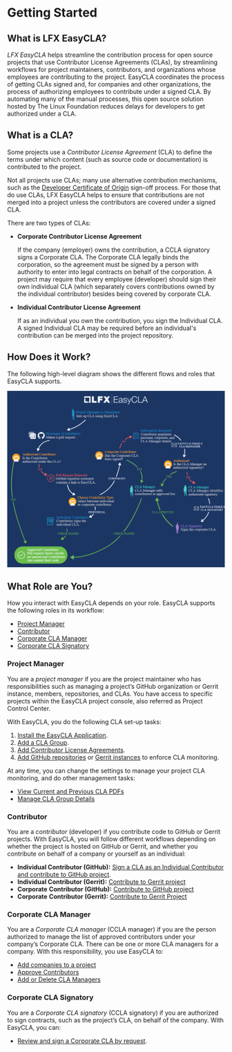 # Getting Started

## What is LFX EasyCLA? <a href="#what-is-easycla" id="what-is-easycla"></a>

_LFX EasyCLA_ helps streamline the contribution process for open source projects that use Contributor License Agreements (CLAs), by streamlining workflows for project maintainers, contributors, and organizations whose employees are contributing to the project. EasyCLA coordinates the process of getting CLAs signed and, for companies and other organizations, the process of authorizing employees to contribute under a signed CLA. By automating many of the manual processes, this open source solution hosted by The Linux Foundation reduces delays for developers to get authorized under a CLA.

## What is a CLA? <a href="#what-is-a-cla" id="what-is-a-cla"></a>

Some projects use a _Contributor License Agreement_ (CLA) to define the terms under which content (such as source code or documentation) is contributed to the project.

Not all projects use CLAs; many use alternative contribution mechanisms, such as the [Developer Certificate of Origin](https://developercertificate.org) sign-off process. For those that do use CLAs, LFX EasyCLA helps to ensure that contributions are not merged into a project unless the contributors are covered under a signed CLA.

There are two types of CLAs:

*   **Corporate Contributor License Agreement**

    If the company (employer) owns the contribution, a CCLA signatory signs a Corporate CLA. The Corporate CLA legally binds the corporation, so the agreement must be signed by a person with authority to enter into legal contracts on behalf of the corporation. A project may require that every employee (developer) should sign their own individual CLA (which separately covers contributions owned by the individual contributor) besides being covered by corporate CLA.
*   **Individual Contributor License Agreement**

    If as an individual you own the contribution, you sign the Individual CLA. A signed Individual CLA may be required before an individual's contribution can be merged into the project repository.

## How Does it Work? <a href="#how-does-it-work" id="how-does-it-work"></a>

The following high-level diagram shows the different flows and roles that EasyCLA supports.

![LFX EasyCLA Flow Diagram](<../../../.gitbook/assets/cla flow diagram.png>)

## What Role are You? <a href="#what-role-are-you" id="what-role-are-you"></a>

How you interact with EasyCLA depends on your role. EasyCLA supports the following roles in its workflow:

* [Project Manager](./#project-manager)
* [Contributor](./#contributor)
* [Corporate CLA Manager](./#corporate-cla-manager)
* [Corporate CLA Signatory](./#corporate-cla-signatory)

### Project Manager <a href="#project-manager" id="project-manager"></a>

You are a _project manager_ if you are the project maintainer who has responsibilities such as managing a project’s GitHub organization or Gerrit instance, members, repositories, and CLAs. You have access to specific projects within the EasyCLA project console, also referred as Project Control Center.

With EasyCLA, you do the following CLA set-up tasks:

1. [Install the EasyCLA Application](../project-managers/install-the-easycla-application.md).
2. [Add a CLA Group](../project-managers/add-a-cla-group.md).
3. [Add Contributor License Agreements](../project-managers/add-contributor-license-agreements.md).
4. [Add GitHub repositories](../project-managers/add-github-repositories-to-cla-monitoring-or-remove-them-from-cla-monitoring.md) or [Gerrit instances](../project-managers/add-gerrit-instances-to-cla-monitoring-or-delete-them-from-cla-monitoring.md) to enforce CLA monitoring.

At any time, you can change the settings to manage your project CLA monitoring, and do other management tasks:

* [View Current and Previous CLA PDFs](../project-managers/view-current-and-previous-cla-pdfs.md)
* [Manage CLA Group Details](../project-managers/manage-cla-group-details.md)

### Contributor <a href="#contributor" id="contributor"></a>

You are a _contributor_ (developer) if you contribute code to GitHub or Gerrit projects. With EasyCLA, you will follow different workflows depending on whether the project is hosted on GitHub or Gerrit, and whether you contribute on behalf of a company or yourself as an individual:

* **Individual Contributor (GitHub):** [Sign a CLA as an Individual Contributor and contribute to GitHub project](../contributors/individual-contributor.md#github).
* **Individual Contributor (Gerrit):** [Contribute  to Gerrit project](../contributors/individual-contributor.md#gerrit)
* **Corporate** **Contributor (GitHub):** [Contribute to GitHub project](../contributors/corporate-contributor.md#github)
* **Corporate** **Contributor (Gerrit):** [Contribute to Gerrit Project](../contributors/corporate-contributor.md#gerrit)

### Corporate CLA Manager <a href="#corporate-cla-manager" id="corporate-cla-manager"></a>

You are a _Corporate CLA manager_ (CCLA manager) if you are the person authorized to manage the list of approved contributors under your company’s Corporate CLA. There can be one or more CLA managers for a company. With this responsibility, you use EasyCLA to:

* [Add companies to a project](../cla-manager/add-a-company-to-a-project.md)
* [Approve Contributors](../cla-manager/approve-contributors.md)
* [Add or Delete CLA Managers](../cla-manager/add-or-delete-cla-managers.md)

### Corporate CLA Signatory <a href="#corporate-cla-signatory" id="corporate-cla-signatory"></a>

You are a _Corporate CLA signatory_ (CCLA signatory) if you are authorized to sign contracts, such as the project’s CLA, on behalf of the company. With EasyCLA, you can:

* [Review and sign a Corporate CLA by request](../cla-signatories/review-and-sign-a-corporate-cla-by-request.md).
